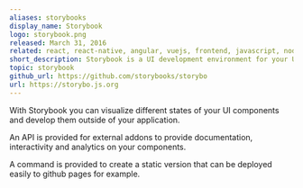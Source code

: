 ```yaml
---
aliases: storybooks
display_name: Storybook
logo: storybook.png
released: March 31, 2016
related: react, react-native, angular, vuejs, frontend, javascript, nodejs
short_description: Storybook is a UI development environment for your UI components.
topic: storybook
github_url: https://github.com/storybooks/storybo
url: https://storybo.js.org
---
```

With Storybook you can visualize different states of your UI components and develop them outside of your application.

An API is provided for external addons to provide documentation, interactivity and analytics on your components.

A command is provided to create a static version that can be deployed easily to github pages for example.
